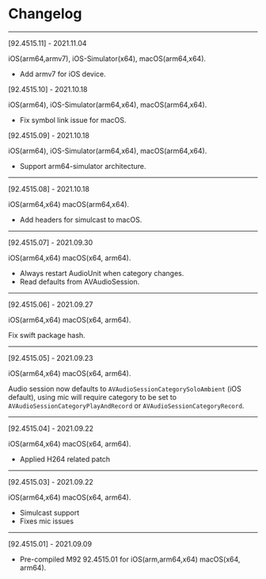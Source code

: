 # Changelog

--------------------------------------------
[92.4515.11] - 2021.11.04

iOS(arm64,armv7), iOS-Simulator(x64), macOS(arm64,x64).

* Add armv7 for iOS device.

[92.4515.10] - 2021.10.18

iOS(arm64), iOS-Simulator(arm64,x64), macOS(arm64,x64).

* Fix symbol link issue for macOS.

[92.4515.09] - 2021.10.18

iOS(arm64), iOS-Simulator(arm64,x64), macOS(arm64,x64).

* Support arm64-simulator architecture.

--------------------------------------------
[92.4515.08] - 2021.10.18

iOS(arm64,x64) macOS(arm64,x64).

* Add headers for simulcast to macOS.

--------------------------------------------
[92.4515.07] - 2021.09.30

iOS(arm64,x64) macOS(x64, arm64).

* Always restart AudioUnit when category changes.
* Read defaults from AVAudioSession.

--------------------------------------------
[92.4515.06] - 2021.09.27

iOS(arm64,x64) macOS(x64, arm64).

Fix swift package hash.

--------------------------------------------
[92.4515.05] - 2021.09.23

iOS(arm64,x64) macOS(x64, arm64).

Audio session now defaults to `AVAudioSessionCategorySoloAmbient` (iOS default),
using mic will require category to be set to `AVAudioSessionCategoryPlayAndRecord`
or `AVAudioSessionCategoryRecord`.

--------------------------------------------
[92.4515.04] - 2021.09.22

iOS(arm64,x64) macOS(x64, arm64).

* Applied H264 related patch 

--------------------------------------------
[92.4515.03] - 2021.09.22

iOS(arm64,x64) macOS(x64, arm64).

* Simulcast support
* Fixes mic issues

--------------------------------------------
[92.4515.01] - 2021.09.09

* Pre-compiled M92 92.4515.01 for iOS(arm,arm64,x64) macOS(x64, arm64).
